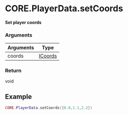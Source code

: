 # CORE.PlayerData.setCoords
#### Set player coords
### Arguments

| Arguments | Type   |
| --------- | ------ |
| coords  | [ICoords](../../../../core/interface/types.md#icoords) |

### Return

void

## Example

```lua
CORE.PlayerData.setCoords({0.0,1.1,2.2}) 
```